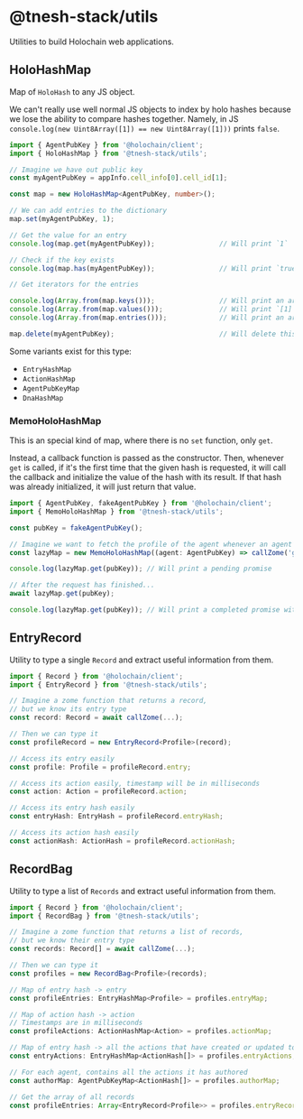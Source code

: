 # @tnesh-stack/utils

Utilities to build Holochain web applications.

## HoloHashMap 

Map of `HoloHash` to any JS object. 

We can't really use well normal JS objects to index by holo hashes because we lose the ability to compare hashes together. Namely, in JS `console.log(new Uint8Array([1]) == new Uint8Array([1]))` prints `false`.

```ts
import { AgentPubKey } from '@holochain/client';
import { HoloHashMap } from '@tnesh-stack/utils';

// Imagine we have out public key
const myAgentPubKey = appInfo.cell_info[0].cell_id[1];

const map = new HoloHashMap<AgentPubKey, number>();

// We can add entries to the dictionary
map.set(myAgentPubKey, 1);

// Get the value for an entry
console.log(map.get(myAgentPubKey));                // Will print `1`

// Check if the key exists
console.log(map.has(myAgentPubKey));                // Will print `true`

// Get iterators for the entries

console.log(Array.from(map.keys()));                // Will print an array with MYAGENTPUBKEY as the only member
console.log(Array.from(map.values()));              // Will print `[1]`
console.log(Array.from(map.entries()));             // Will print an array with `[MYAGENTPUBKEY, 1]` as the only member

map.delete(myAgentPubKey);                          // Will delete this member
```

Some variants exist for this type:

- `EntryHashMap`
- `ActionHashMap`
- `AgentPubKeyMap`
- `DnaHashMap`

### MemoHoloHashMap

This is an special kind of map, where there is no `set` function, only `get`. 

Instead, a callback function is passed as the constructor. Then, whenever `get` is called, if it's the first time that the given hash is requested, it will call the callback and initialize the value of the hash with its result. If that hash was already initialized, it will just return that value.

```ts
import { AgentPubKey, fakeAgentPubKey } from '@holochain/client';
import { MemoHoloHashMap } from '@tnesh-stack/utils';

const pubKey = fakeAgentPubKey();

// Imagine we want to fetch the profile of the agent whenever an agent public key is requested
const lazyMap = new MemoHoloHashMap((agent: AgentPubKey) => callZome('get_profile', agent));

console.log(lazyMap.get(pubKey)); // Will print a pending promise

// After the request has finished...
await lazyMap.get(pubKey);

console.log(lazyMap.get(pubKey)); // Will print a completed promise with the value
```

## EntryRecord

Utility to type a single `Record` and extract useful information from them.

```ts
import { Record } from '@holochain/client';
import { EntryRecord } from '@tnesh-stack/utils';

// Imagine a zome function that returns a record,
// but we know its entry type
const record: Record = await callZome(...);             

// Then we can type it
const profileRecord = new EntryRecord<Profile>(record); 

// Access its entry easily
const profile: Profile = profileRecord.entry;           

// Access its action easily, timestamp will be in milliseconds
const action: Action = profileRecord.action;            

// Access its entry hash easily
const entryHash: EntryHash = profileRecord.entryHash;   

// Access its action hash easily
const actionHash: ActionHash = profileRecord.actionHash;
```

##  RecordBag

Utility to type a list of `Records` and extract useful information from them.

```ts
import { Record } from '@holochain/client';
import { RecordBag } from '@tnesh-stack/utils';

// Imagine a zome function that returns a list of records,
// but we know their entry type
const records: Record[] = await callZome(...);          

// Then we can type it
const profiles = new RecordBag<Profile>(records);

// Map of entry hash -> entry
const profileEntries: EntryHashMap<Profile> = profiles.entryMap; 

// Map of action hash -> action
// Timestamps are in milliseconds
const profileActions: ActionHashMap<Action> = profiles.actionMap;

// Map of entry hash -> all the actions that have created or updated to that entry
const entryActions: EntryHashMap<ActionHash[]> = profiles.entryActions;

// For each agent, contains all the actions it has authored
const authorMap: AgentPubKeyMap<ActionHash[]> = profiles.authorMap;

// Get the array of all records
const profileEntries: Array<EntryRecord<Profile>> = profiles.entryRecords; 
```

